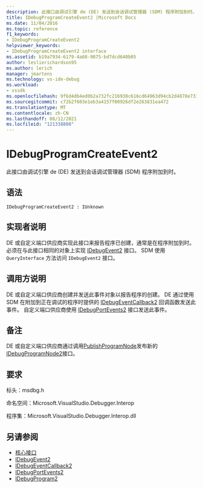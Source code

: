 ```yaml
---
description: 此接口由调试引擎 de (DE) 发送到会话调试管理器 (SDM) 程序附加到时。
title: IDebugProgramCreateEvent2 |Microsoft Docs
ms.date: 11/04/2016
ms.topic: reference
f1_keywords:
- IDebugProgramCreateEvent2
helpviewer_keywords:
- IDebugProgramCreateEvent2 interface
ms.assetid: b19a7934-6179-4a68-9075-bd7dcd640b05
author: leslierichardson95
ms.author: lerich
manager: jmartens
ms.technology: vs-ide-debug
ms.workload:
- vssdk
ms.openlocfilehash: 9f6d4db4ed0b2a732fc216938c616cd64963d94cb2d4878e731fae1e89c8bb84
ms.sourcegitcommit: c72b2f603e1eb3a4157f00926df2e263831ea472
ms.translationtype: MT
ms.contentlocale: zh-CN
ms.lasthandoff: 08/12/2021
ms.locfileid: "121338808"
---
```

# <a name="idebugprogramcreateevent2"></a>IDebugProgramCreateEvent2
此接口由调试引擎 de (DE) 发送到会话调试管理器 (SDM) 程序附加到时。

## <a name="syntax"></a>语法

```
IDebugProgramCreateEvent2 : IUnknown
```

## <a name="notes-for-implementers"></a>实现者说明
 DE 或自定义端口供应商实现此接口来报告程序已创建，通常是在程序附加到时。 必须在与此接口相同的对象上实现 [IDebugEvent2](../../../extensibility/debugger/reference/idebugevent2.md) 接口。 SDM 使用 `QueryInterface` 方法访问 `IDebugEvent2` 接口。

## <a name="notes-for-callers"></a>调用方说明
 DE 或自定义端口供应商创建并发送此事件对象以报告程序的创建。 DE 通过使用 SDM 在附加到正在调试的程序时提供的 [IDebugEventCallback2](../../../extensibility/debugger/reference/idebugeventcallback2.md) 回调函数发送此事件。 自定义端口供应商使用 [IDebugPortEvents2](../../../extensibility/debugger/reference/idebugportevents2.md) 接口发送此事件。

## <a name="remarks"></a>备注
 DE 或自定义端口供应商通过调用[PublishProgramNode](../../../extensibility/debugger/reference/idebugprogrampublisher2-publishprogramnode.md)发布新的[IDebugProgramNode2](../../../extensibility/debugger/reference/idebugprogramnode2.md)接口。

## <a name="requirements"></a>要求
 标头：msdbg.h

 命名空间：Microsoft.VisualStudio.Debugger.Interop

 程序集：Microsoft.VisualStudio.Debugger.Interop.dll

## <a name="see-also"></a>另请参阅
- [核心接口](../../../extensibility/debugger/reference/core-interfaces.md)
- [IDebugEvent2](../../../extensibility/debugger/reference/idebugevent2.md)
- [IDebugEventCallback2](../../../extensibility/debugger/reference/idebugeventcallback2.md)
- [IDebugPortEvents2](../../../extensibility/debugger/reference/idebugportevents2.md)
- [IDebugProgram2](../../../extensibility/debugger/reference/idebugprogram2.md)
